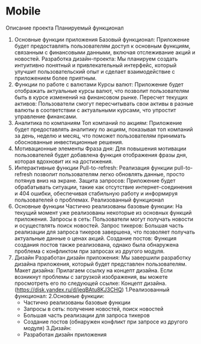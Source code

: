 # Mobile

Описание проекта
Планируемый функционал
1. Основные функции приложения
   Базовый функционал: Приложение будет предоставлять пользователям доступ к основным функциям, связанным с финансовыми данными, включая отслеживание акций и новостей.
   Разработка дизайн-проекта: Мы планируем создать интуитивно понятный и привлекательный интерфейс, который улучшит пользовательский опыт и сделает взаимодействие с приложением более приятным.
2. Функции по работе с валютами
   Курсы валют: Приложение будет отображать актуальные курсы валют, что позволит пользователям быть в курсе изменений на финансовом рынке.
   Пересчет текущих активов: Пользователи смогут пересчитывать свои активы в разные валюты в соответствии с актуальными курсами, что упростит управление финансами.
3. Аналитика по компаниям
   Топ компаний по акциям: Приложение будет предоставлять аналитику по акциям, показывая топ компаний за день, неделю и месяц, что поможет пользователям принимать обоснованные инвестиционные решения.
4. Мотивационные элементы
   Фраза дня: Для повышения мотивации пользователей будет добавлена функция отображения фразы дня, которая вдохновит их на достижения.
5. Интерактивные функции
   Pull-to-refresh: Реализация функции pull-to-refresh позволит пользователям легко обновлять данные, просто потянув вниз на экране.
   Защита запросов: Приложение будет обрабатывать ситуации, такие как отсутствие интернет-соединения и 404 ошибки, обеспечивая стабильную работу и информируя пользователей о проблемах.
   Реализованный функционал
1. Основные функции
   Частично реализованы базовые функции: На текущий момент уже реализованы некоторые из основных функций приложения.
   Запросы в сеть: Пользователи могут получать новости и осуществлять поиск новостей.
   Запрос тикеров: Большая часть реализации для запроса тикеров завершена, что позволяет получать актуальные данные о ценах акций.
   Создание постов: Функция создания постов также реализована, однако была обнаружена проблема с конфликтом при запросах из другого модуля.
2. Дизайн
   Разработан дизайн приложения: Мы завершили разработку дизайна приложения, который будет представлен пользователям.
   Макет дизайна: Прилагаем ссылку на концепт дизайна. Если возникнут проблемы с загрузкой изображения, вы можете просмотреть его по следующей ссылке: Концепт дизайна. (https://disk.yandex.ru/d/jeqBAtu8KJ3CHQ) 
1.Реализованный функционал:
2.Основные функции:
    - Частично реализованы базовые функции
    - Запросы в сеть: получение новостей, поиск новостей
    - Большая часть реализации для запроса тикеров
    - Создание постов (обнаружен конфликт при запросе из другого модуля)
3.Дизайн:
    - Разработан дизайн приложения